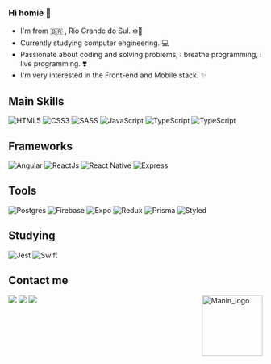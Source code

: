 ### Hi homie 👋

- I'm from 🇧🇷 , Rio Grande do Sul. ❄️🥶 
- Currently studying computer engineering. 💻
- Passionate about coding and solving problems, i breathe programming, i live programming. ❣️
- I'm very interested in the Front-end and Mobile stack. ✨


## Main Skills
<img src='https://img.shields.io/badge/HTML5-E34F26?style=for-the-badge&logo=html5&logoColor=white' alt='HTML5' style='max-width:100%;'
style='max-width:100%;'>
</img>
<img src='https://img.shields.io/badge/CSS3-1572B6?style=for-the-badge&logo=css3&logoColor=white' alt='CSS3' style='max-width:100%;'
style='max-width:100%;'>
</img>
<img src='https://img.shields.io/badge/Sass-CC6699?style=for-the-badge&logo=sass&logoColor=white' alt='SASS' style='max-width:100%;'
style='max-width:100%;'>
</img>
<img src='https://img.shields.io/badge/JavaScript-323330?style=for-the-badge&logo=javascript&logoColor=F7DF1E' alt='JavaScript' style='max-width:100%;'
style='max-width:100%;'>
<img src='https://img.shields.io/badge/TypeScript-007ACC?style=for-the-badge&logo=typescript&logoColor=white' alt='TypeScript' style='max-width:100%;'
style='max-width:100%;'>
<img src='https://img.shields.io/badge/node.js-6DA55F?style=for-the-badge&logo=node.js&logoColor=white' alt='TypeScript' style='max-width:100%;'
style='max-width:100%;'>



## Frameworks
<img src='https://img.shields.io/badge/Angular-DD0031?style=for-the-badge&logo=angular&logoColor=white' alt='Angular' style='max-width:100%;'
style='max-width:100%;'>
</img>
<img src='https://img.shields.io/badge/React-20232A?style=for-the-badge&logo=react&logoColor=61DAFB' alt='ReactJs' style='max-width:100%;'
style='max-width:100%;'>
</img>
<img src='https://img.shields.io/badge/React_Native-20232A?style=for-the-badge&logo=react&logoColor=61DAFB' alt='React Native' style='max-width:100%;'
style='max-width:100%;'>
</img>
<img src='https://img.shields.io/badge/express.js-%23404d59.svg?style=for-the-badge&logo=express&logoColor=%2361DAFB' alt='Express' style='max-width:100%;'
style='max-width:100%;'>
</img>

## Tools
<img src='https://img.shields.io/badge/postgres-%23316192.svg?style=for-the-badge&logo=postgresql&logoColor=white' alt='Postgres' style='max-width:100%;'
style='max-width:100%;'>
</img>
<img src='https://img.shields.io/badge/Firebase-039BE5?style=for-the-badge&logo=Firebase&logoColor=white' alt='Firebase' style='max-width:100%;'
style='max-width:100%;'>
</img>
<img src='https://img.shields.io/badge/expo-1C1E24?style=for-the-badge&logo=expo&logoColor=#D04A37' alt='Expo' style='max-width:100%;'
style='max-width:100%;'>
</img>
<img src='https://img.shields.io/badge/redux-%23593d88.svg?style=for-the-badge&logo=redux&logoColor=white' alt='Redux' style='max-width:100%;'
style='max-width:100%;'>
</img>
<img src='https://img.shields.io/badge/Prisma-3982CE?style=for-the-badge&logo=Prisma&logoColor=white' alt='Prisma' style='max-width:100%;'
style='max-width:100%;'>
</img>
<img src='https://img.shields.io/badge/styled--components-DB7093?style=for-the-badge&logo=styled-components&logoColor=white' alt='Styled' style='max-width:100%;'
style='max-width:100%;'>
</img>









## Studying
<img src='https://img.shields.io/badge/Jest-323330?style=for-the-badge&logo=Jest&logoColor=white' alt='Jest' style='max-width:100%;'
style='max-width:100%;'>
</img>
<img src='https://img.shields.io/badge/Swift-FA7343?style=for-the-badge&logo=swift&logoColor=white' alt='Swift' style='max-width:100%;'
style='max-width:100%;'>
</img>


## Contact me
<div style="display: inline_block">
  <a href='https://www.linkedin.com/in/angelo-menti-663040210/' alt='linkedin' target='_blank'><img src='https://img.shields.io/badge/LinkedIn-0077B5?style=for-the-badge&logo=linkedin&logoColor=white' target='_blank'></a>
  <a href='https://discord.gg/yjEc8Fd9mF' alt='discord' target='_blank'><img src='https://img.shields.io/badge/Discord-7289DA?style=for-the-badge&logo=discord&logoColor=white'></a>
  <a href='https://stackoverflow.com/users/20306452/angelo-menti' alt='stack_overflow' target='_blank'><img src='https://img.shields.io/badge/Stack_Overflow-FE7A16?style=for-the-badge&logo=stack-overflow&logoColor=white'></a>
  <img src='https://cdn.discordapp.com/attachments/820384577180663818/900857322014912562/Maninho54.gif' alt='Manin_logo' width='120' height= '120' style='max-       width:100%;'
style='max-width:100%;' align='right'>
</img>




<div>
